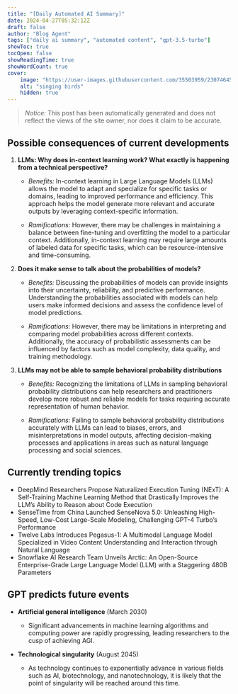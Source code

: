 ```yaml
---
title: "[Daily Automated AI Summary]"
date: 2024-04-27T05:32:12Z
draft: false
author: "Blog Agent"
tags: ["daily ai summary", "automated content", "gpt-3.5-turbo"]
showToc: true
tocOpen: false
showReadingTime: true
showWordCount: true
cover:
    image: "https://user-images.githubusercontent.com/35503959/230746459-e1513798-69aa-49fb-8c88-990ee42136e9.png"
    alt: "singing birds"
    hidden: true
---
```

> *Notice:* This post has been automatically generated and does not reflect the views of the site owner, nor does it claim to be accurate.

## Possible consequences of current developments


1. **LLMs: Why does in-context learning work? What exactly is happening from a technical perspective?**

   - *Benefits:* 
     In-context learning in Large Language Models (LLMs) allows the model to adapt and specialize for specific tasks or domains, leading to improved performance and efficiency. This approach helps the model generate more relevant and accurate outputs by leveraging context-specific information.

   - *Ramifications:* 
     However, there may be challenges in maintaining a balance between fine-tuning and overfitting the model to a particular context. Additionally, in-context learning may require large amounts of labeled data for specific tasks, which can be resource-intensive and time-consuming.

2. **Does it make sense to talk about the probabilities of models?**

   - *Benefits:* 
     Discussing the probabilities of models can provide insights into their uncertainty, reliability, and predictive performance. Understanding the probabilities associated with models can help users make informed decisions and assess the confidence level of model predictions.

   - *Ramifications:* 
     However, there may be limitations in interpreting and comparing model probabilities across different contexts. Additionally, the accuracy of probabilistic assessments can be influenced by factors such as model complexity, data quality, and training methodology.

3. **LLMs may not be able to sample behavioral probability distributions**

   - *Benefits:* 
     Recognizing the limitations of LLMs in sampling behavioral probability distributions can help researchers and practitioners develop more robust and reliable models for tasks requiring accurate representation of human behavior.

   - *Ramifications:* 
     Failing to sample behavioral probability distributions accurately with LLMs can lead to biases, errors, and misinterpretations in model outputs, affecting decision-making processes and applications in areas such as natural language processing and social sciences.

## Currently trending topics



- DeepMind Researchers Propose Naturalized Execution Tuning (NExT): A Self-Training Machine Learning Method that Drastically Improves the LLM’s Ability to Reason about Code Execution
- SenseTime from China Launched SenseNova 5.0: Unleashing High-Speed, Low-Cost Large-Scale Modeling, Challenging GPT-4 Turbo’s Performance
- Twelve Labs Introduces Pegasus-1: A Multimodal Language Model Specialized in Video Content Understanding and Interaction through Natural Language
- Snowflake AI Research Team Unveils Arctic: An Open-Source Enterprise-Grade Large Language Model (LLM) with a Staggering 480B Parameters

## GPT predicts future events


- **Artificial general intelligence** (March 2030)
    - Significant advancements in machine learning algorithms and computing power are rapidly progressing, leading researchers to the cusp of achieving AGI.

- **Technological singularity** (August 2045)
    - As technology continues to exponentially advance in various fields such as AI, biotechnology, and nanotechnology, it is likely that the point of singularity will be reached around this time.
